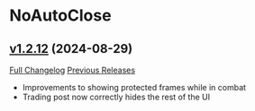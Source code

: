 # NoAutoClose

## [v1.2.12](https://github.com/NumyAddon/NoAutoClose/tree/v1.2.12) (2024-08-29)
[Full Changelog](https://github.com/NumyAddon/NoAutoClose/compare/v1.2.11...v1.2.12) [Previous Releases](https://github.com/NumyAddon/NoAutoClose/releases)

- Improvements to showing protected frames while in combat  
- Trading post now correctly hides the rest of the UI  
